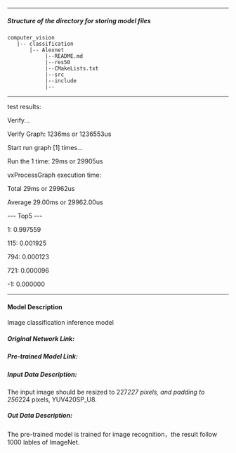 *******************************************************************************
##### Structure of the directory for storing model files
```
computer_vision
   |-- classification   
       |-- Alexnet
            |--README.md            
            |--res50   
            |--CMakeLists.txt   
            |--src
            |--include
            |--
```
*******************************************************************************

  test results:

Verify...

Verify Graph: 1236ms or 1236553us

Start run graph [1] times...

Run the 1 time: 29ms or 29905us

vxProcessGraph execution time:

Total   29ms or 29962us

Average 29.00ms or 29962.00us

 --- Top5 ---
 
  1: 0.997559
  
115: 0.001925

794: 0.000123

721: 0.000096

 -1: 0.000000


*******************************************************************************
#### Model Description

Image classification inference model

##### Original Network Link:



##### Pre-trained Model Link:




##### Input Data Description:

The input image should be resized to 227*227 pixels, and padding to 256*224 pixels, YUV420SP_U8.

##### Out Data Description:

The pre-trained model is trained for image recognition，the result follow 1000 lables of ImageNet.

